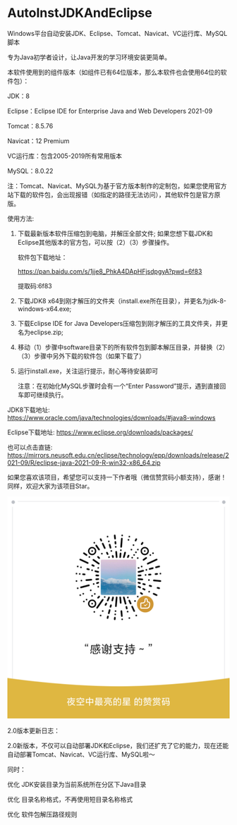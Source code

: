  # AutoInstJDKAndEclipse
Windows平台自动安装JDK、Eclipse、Tomcat、Navicat、VC运行库、MySQL脚本

专为Java初学者设计，让Java开发的学习环境安装更简单。 



本软件使用到的组件版本（如组件已有64位版本，那么本软件也会使用64位的软件包）： 

JDK：8 

Eclipse：Eclipse IDE for Enterprise Java and Web Developers 2021-09

Tomcat：8.5.76 

Navicat：12 Premium 

VC运行库：包含2005-2019所有常用版本 

MySQL：8.0.22 

注：Tomcat、Navicat、MySQL为基于官方版本制作的定制包，如果您使用官方站下载的软件包，会出现报错（如指定的路径无法访问），其他软件包是官方原版。  



使用方法:  

1. 下载最新版本软件压缩包到电脑，并解压全部文件;  如果您想下载JDK和Eclipse其他版本的官方包，可以按（2）（3）步骤操作。 

   软件包下载地址：

   https://pan.baidu.com/s/1jje8_PhkA4DApHFjsdpgyA?pwd=6f83

   提取码:6f83

2. 下载JDK8 x64到刚才解压的文件夹（install.exe所在目录），并更名为jdk-8-windows-x64.exe;  

3. 下载Eclipse IDE for Java Developers压缩包到刚才解压的工具文件夹，并更名为eclipse.zip;  

4. 移动（1）步骤中software目录下的所有软件包到脚本解压目录，并替换（2）（3）步骤中另外下载的软件包（如果下载了） 

5. 运行install.exe，关注运行提示，耐心等待安装即可 

   注意：在初始化MySQL步骤时会有一个“Enter Password”提示，遇到直接回车即可继续执行。  

JDK8下载地址:  https://www.oracle.com/java/technologies/downloads/#java8-windows  

Eclipse下载地址:  https://www.eclipse.org/downloads/packages/  

也可以点击直链:  https://mirrors.neusoft.edu.cn/eclipse/technology/epp/downloads/release/2021-09/R/eclipse-java-2021-09-R-win32-x86_64.zip  

如果您喜欢该项目，希望您可以支持一下作者哦（微信赞赏码小额支持），感谢！同样，欢迎大家为该项目Star。

![赞赏码](https://github.com/mty365/LogDumpForWindows/blob/master/images/support.png)



2.0版本更新日志：

2.0新版本，不仅可以自动部署JDK和Eclipse，我们还扩充了它的能力，现在还能自动部署Tomcat、Navicat、VC运行库、MySQL啦～ 

同时： 

优化 JDK安装目录为当前系统所在分区下Java目录 

优化 目录名称格式，不再使用短目录名称格式

优化 软件包解压路径规则
